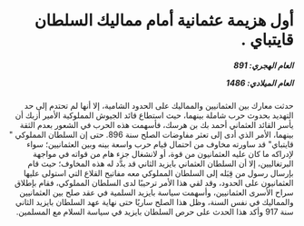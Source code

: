 <h1 dir="rtl">أول هزيمة عثمانية أمام مماليك السلطان قايتباي  .</h1>

<h5 dir="rtl">العام الهجري:  891

العام الميلادي: 1486

</h5>

<p dir="rtl">حدثت معارك بين العثمانيين والمماليك على الحدود الشامية، إلا أنها لم تحتدم إلى حد التهديد بحدوث حرب شاملة بينهما، حيث استطاع قائد الجيوش المملوكية الأمير أزبك أن يأسر القائد العثماني أحمد بك بن هرسك، فأسهمت هذه الحرب في الشعور بعدم الثقة بينهما، الأمر الذي أدى إلى تعثر مفاوضات الصلح سنة 896. حتى إن السلطان المملوكي " قايتباي" قد ساورته مخاوف من احتمال قيام حرب واسعة بينه وبين العثمانيين؛ سواء لإدراكه ما كان عليه العثمانيون من قوة، أو لانشغال جزء هام من قواته في مواجهة البرتغاليين، إلا أن السلطان العثماني بايزيد الثاني قد بدَّد له هذه المخاوف؛ حيث قام بإرسال رسول من قِبَله إلى السلطان المملوكي معه مفاتيح القلاع التي استولى عليها العثمانيون على الحدود، وقد لقي هذا الأمر ترحيبًا لدى السلطان المملوكي، فقام بإطلاق سراح الأسرى العثمانيين، وأسهمت سياسة بايزيد السلمية في عقد صلح بين العثمانيين والمماليك في نفس السنة، وظل هذا الصلح ساريًا حتى نهاية عهد السلطان بايزيد الثاني سنة 917 وأكد هذا الحدث على حرص السلطان بايزيد في سياسة السلام مع المسلمين.</p></br>
